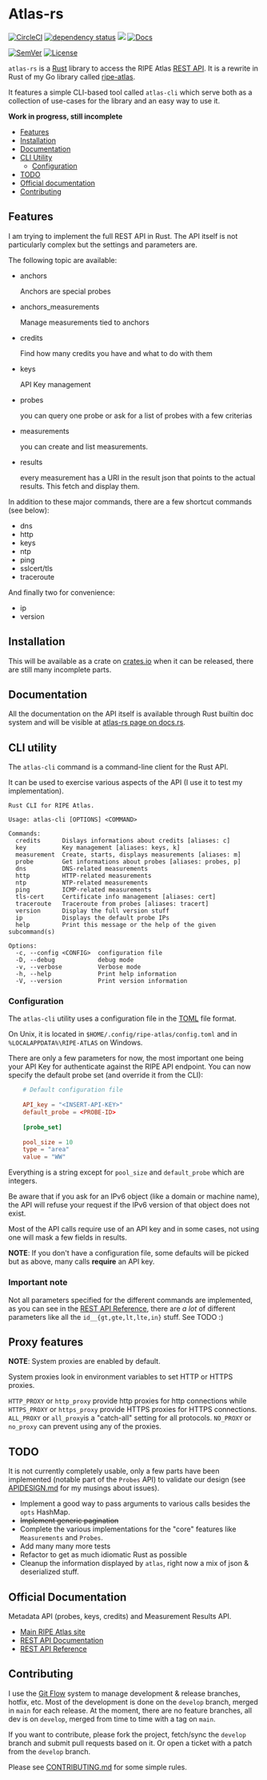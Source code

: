<!-- omit in TOC -->
# Atlas-rs

[![CircleCI](https://circleci.com/gh/keltia/atlas-rs/tree/main.svg?style=shield)](https://circleci.com/gh/keltia/atlas-rs/tree/main)
[![dependency status](https://deps.rs/repo/github/keltia/atlas-rs/status.svg)](https://deps.rs/repo/github/keltia/atlas-rs)
[![](https://img.shields.io/crates/v/atlas-rs.svg)](https://crates.io/crates/atlas-rs)
[![Docs](https://docs.rs/atlas-rs/badge.svg)](https://docs.rs/atlas-rs)

[![SemVer](http://img.shields.io/SemVer/2.0.0.png)](https://semver.org/spec/v2.0.0.html)
[![License](https://img.shields.io/badge/license-MIT-red.svg?style=flat)](https://raw.githubusercontent.com/keltia/ripe-atlas/master/LICENSE)

`atlas-rs` is a [Rust] library to access the RIPE Atlas [REST API]. It is a rewrite in Rust of my Go library
called [ripe-atlas](https://github.com/keltia/ripe-atlas).

It features a simple CLI-based tool called `atlas-cli` which serve both as a collection of use-cases for the library and
an easy way to use it.

**Work in progress, still incomplete**

- [Features](#features)
- [Installation](#installation)
- [Documentation](#documentation)
- [CLI Utility](#cli-utility)
    - [Configuration](#configuration)
- [TODO](#todo)
- [Official documentation](#official-documentation)
- [Contributing](#contributing)

## Features

I am trying to implement the full REST API in Rust.  The API itself is not particularly complex but the settings and parameters are.

The following topic are available:

- anchors

  Anchors are special probes

- anchors_measurements

  Manage measurements tied to anchors

- credits

  Find how many credits you have and what to do with them

- keys

  API Key management

- probes

  you can query one probe or ask for a list of probes with a few criterias

- measurements

  you can create and list measurements.

- results

  every measurement has a URI in the result json that points to the actual results. This fetch and display them.

In addition to these major commands, there are a few shortcut commands (see below):

- dns
- http
- keys
- ntp
- ping
- sslcert/tls
- traceroute

And finally two for convenience:

- ip
- version
 
## Installation

This will be available as a crate on [crates.io](https://crates.io/atlas-rs) when it can be released, there are still
many incomplete parts.

## Documentation

All the documentation on the API itself is available through Rust builtin doc system and will be visible at
[atlas-rs page on docs.rs](https://docs.rs/atlas-rs).

## CLI utility

The `atlas-cli` command is a command-line client for the Rust API.

It can be used to exercise various aspects of the API (I use it to test my implementation).

```text
Rust CLI for RIPE Atlas.

Usage: atlas-cli [OPTIONS] <COMMAND>

Commands:
  credits      Dislays informations about credits [aliases: c]
  key          Key management [aliases: keys, k]
  measurement  Create, starts, displays measurements [aliases: m]
  probe        Get informations about probes [aliases: probes, p]
  dns          DNS-related measurements
  http         HTTP-related measurements
  ntp          NTP-related measurements
  ping         ICMP-related measurements
  tls-cert     Certificate info management [aliases: cert]
  traceroute   Traceroute from probes [aliases: tracert]
  version      Display the full version stuff
  ip           Displays the default probe IPs
  help         Print this message or the help of the given subcommand(s)

Options:
  -c, --config <CONFIG>  configuration file
  -D, --debug            debug mode
  -v, --verbose          Verbose mode
  -h, --help             Print help information
  -V, --version          Print version information
```

### Configuration

The `atlas-cli` utility uses a configuration file in the [TOML] file format.

On Unix, it is located in `$HOME/.config/ripe-atlas/config.toml` and in `%LOCALAPPDATA%\RIPE-ATLAS` on Windows.

There are only a few parameters for now, the most important one being your API Key for authenticate against the RIPE API
endpoint. You can now specify the default probe set (and override it from the CLI):

```toml
    # Default configuration file
    
    API_key = "<INSERT-API-KEY>"
    default_probe = <PROBE-ID>
    
    [probe_set]
    
    pool_size = 10
    type = "area"
    value = "WW"
```

Everything is a string except for `pool_size` and `default_probe` which are integers.

Be aware that if you ask for an IPv6 object (like a domain or machine name), the API will refuse your request if the
IPv6 version of that object does not exist.

Most of the API calls require use of an API key and in some cases, not using one will mask a few fields in results.

**NOTE**: If you don't have a configuration file, some defaults will be picked but as above, many calls **require** an
API key.

### Important note

Not all parameters specified for the different commands are implemented, as you can see in the [REST API Reference],
there are *a lot* of different parameters like all the `id__{gt,gte,lt,lte,in}` stuff. See TODO :)

## Proxy features

**NOTE**: System proxies are enabled by default.

System proxies look in environment variables to set HTTP or HTTPS proxies.

`HTTP_PROXY` or `http_proxy` provide http proxies for http connections while
`HTTPS_PROXY` or `https_proxy` provide HTTPS proxies for HTTPS connections.
`ALL_PROXY` or `all_proxy`is a "catch-all" setting for all protocols.
`NO_PROXY` or `no_proxy` can prevent using any of the proxies.

## TODO

It is not currently completely usable, only a few parts have been implemented (notable part of the `Probes` API) to
validate our design (see [APIDESIGN.md](atlas-api/APIDESIGN.md) for my musings about issues).

- Implement a good way to pass arguments to various calls besides the `opts` HashMap.
- ~~Implement generic pagination~~
- Complete the various implementations for the "core" features like `Measurements` and `Probes`.
- Add many many more tests
- Refactor to get as much idiomatic Rust as possible
- Cleanup the information displayed by `atlas`, right now a mix of json & deserialized stuff.

## Official Documentation

Metadata API (probes, keys, credits) and Measurement Results API.

- [Main RIPE Atlas site]
- [REST API Documentation]
- [REST API Reference]

## Contributing

I use the [Git Flow] system to manage development & release branches, hotfix, etc.  Most of the development is done on the `develop` branch, merged in `main` for each release. At the moment, there are no feature branches, all dev is on `develop`, merged from time to time with a tag on `main`.

If you want to contribute, please fork the project, fetch/sync the `develop` branch and submit pull requests based on it.  Or open a ticket with a patch from the `develop` branch.

Please see [CONTRIBUTING.md](./CONTRIBUTING.md) for some simple rules.

[Main RIPE Atlas site]: https://atlas.ripe.net/
[REST API Documentation]: https://atlas.ripe.net/docs/api/v2/manual/
[REST API Reference]: https://atlas.ripe.net/docs/api/v2/reference/
[Git Flow]: https://jeffkreeftmeijer.com/git-flow/
[Rust]: https://rust-lang.org/
[TOML]: https://github.com/naoina/toml
[REST API]: https://en.wikipedia.org/wiki/REST_API
